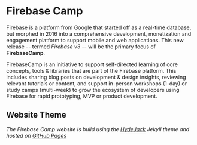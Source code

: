 # Firebase Camp

Firebase is a platform from Google that started off as a real-time database, but morphed in 2016 into a comprehensive development, monetization and engagement platform to support mobile and web applications. This new release -- termed _Firebase v3_ -- will be the primary focus of **FirebaseCamp**.

FirebaseCamp is an initiative to support self-directed learning of core concepts, tools & libraries that are part of the Firebase platform. This includes sharing blog posts on development & design insights, reviewing relevant tutorials or content, and support in-person workshops (1-day) or study camps (multi-week) to grow the ecosystem of developers using Firebase for rapid prototyping, MVP or product development.



## Website Theme

_The Firebase Camp website is build using the [HydeJack](https://github.com/qwtel/hydejack) Jekyll theme and hosted on [GitHub Pages](https://pages.github.com/)_



